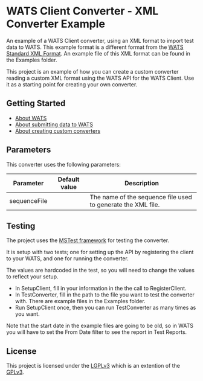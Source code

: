 ﻿# WATS Client Converter - XML Converter Example

An example of a WATS Client converter, using an XML format to import test data to WATS. This example format is a different format from the [WATS Standard XML Format](https://virinco.zendesk.com/hc/en-us/articles/207424643). An example file of this XML format can be found in the Examples folder.

This project is an example of how you can create a custom converter reading a custom XML format using the WATS API for the WATS Client. Use it as a starting point for creating your own converter.

## Getting Started

* [About WATS](https://wats.com/manufacturing-intelligence/)
* [About submitting data to WATS](https://virinco.zendesk.com/hc/en-us/articles/207424613)
* [About creating custom converters](https://virinco.zendesk.com/hc/en-us/articles/207424593)

## Parameters

This converter uses the following parameters:

| Parameter    | Default value | Description                                                  |
|--------------|---------------|--------------------------------------------------------------|
| sequenceFile |               | The name of the sequence file used to generate the XML file. |

## Testing

The project uses the [MSTest framework](https://docs.microsoft.com/en-us/visualstudio/test/quick-start-test-driven-development-with-test-explorer) for testing the converter.

It is setup with two tests; one for setting up the API by registering the client to your WATS, and one for running the converter.

The values are hardcoded in the test, so you will need to change the values to reflect your setup.
* In SetupClient, fill in your information in the the call to RegisterClient.
* In TestConverter, fill in the path to the file you want to test the converter with. There are example files in the Examples folder.
* Run SetupClient once, then you can run TestConverter as many times as you want.

Note that the start date in the example files are going to be old, so in WATS you will have to set the From Date filter to see the report in Test Reports.

## License

This project is licensed under the [LGPLv3](COPYING.LESSER) which is an extention of the [GPLv3](COPYING).
